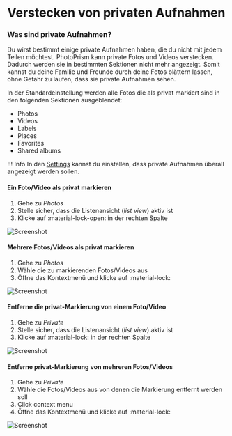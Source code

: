 # Verstecken von privaten Aufnahmen #
### Was sind private Aufnahmen? ###
Du wirst bestimmt einige private Aufnahmen haben, die du nicht mit jedem Teilen möchtest.
PhotoPrism kann private Fotos und Videos verstecken. Dadurch werden sie in bestimmten Sektionen nicht mehr angezeigt. Somit kannst du deine Familie und Freunde durch deine Fotos blättern lassen, ohne Gefahr zu laufen, dass sie private Aufnahmen sehen.

In der Standardeinstellung werden alle Fotos die als privat markiert sind in den folgenden Sektionen ausgeblendet:

 * Photos
 * Videos
 * Labels
 * Places
 * Favorites
 * Shared albums
 
!!! Info
    In den [Settings](../settings/ui.md) kannst du einstellen, dass private Aufnahmen überall angezeigt werden sollen.
 
#### Ein Foto/Video als privat markieren ####

1. Gehe zu *Photos*
2. Stelle sicher, dass die Listenansicht (*list view*) aktiv ist
3. Klicke auf :material-lock-open: in der rechten Spalte

![Screenshot](img/private-list.png)

#### Mehrere Fotos/Videos als privat markieren ####

1. Gehe zu *Photos*
2. Wähle die zu markierenden Fotos/Videos aus
3. Öffne das Kontextmenü und klicke auf :material-lock:

![Screenshot](img/private-context-menu.png)

#### Entferne die privat-Markierung von einem Foto/Video ####

1. Gehe zu *Private*
2. Stelle sicher, dass die Listenansicht (*list view*) aktiv ist
3. Klicke auf :material-lock: in der rechten Spalte

![Screenshot](img/remove-private-list.png)

#### Entferne privat-Markierung von mehreren Fotos/Videos ####

1. Gehe zu *Private*
2. Wähle die Fotos/Videos aus von denen die Markierung entfernt werden soll
3. Click context menu
3. Öffne das Kontextmenü und klicke auf :material-lock:

![Screenshot](img/remove-private-context-menu.png)
